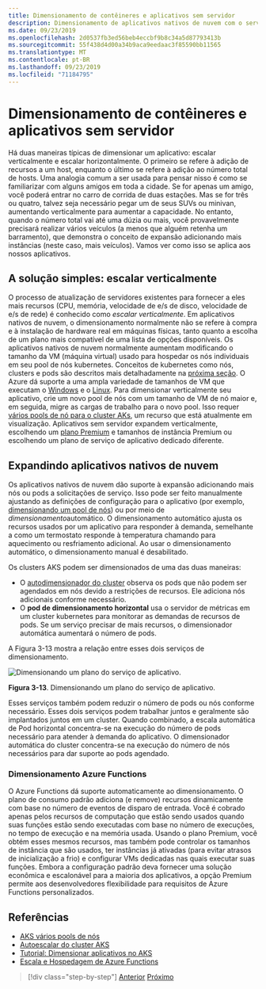 ```yaml
---
title: Dimensionamento de contêineres e aplicativos sem servidor
description: Dimensionamento de aplicativos nativos de nuvem com o serviço kubernetes do Azure para atender à demanda do usuário, aumentando os recursos individuais da máquina ou aumentando o número de computadores em um cluster de aplicativos.
ms.date: 09/23/2019
ms.openlocfilehash: 2d0537fb3ed56beb4eccbf9b8c34a5d87793413b
ms.sourcegitcommit: 55f438d4d00a34b9aca9eedaac3f85590bb11565
ms.translationtype: MT
ms.contentlocale: pt-BR
ms.lasthandoff: 09/23/2019
ms.locfileid: "71184795"
---
```

# <a name="scaling-containers-and-serverless-applications"></a>Dimensionamento de contêineres e aplicativos sem servidor

Há duas maneiras típicas de dimensionar um aplicativo: escalar verticalmente e escalar horizontalmente. O primeiro se refere à adição de recursos a um host, enquanto o último se refere à adição ao número total de hosts. Uma analogia comum a ser usada para pensar nisso é como se familiarizar com alguns amigos em toda a cidade. Se for apenas um amigo, você poderá entrar no carro de corrida de duas estações. Mas se for três ou quatro, talvez seja necessário pegar um de seus SUVs ou minivan, aumentando verticalmente para aumentar a capacidade. No entanto, quando o número total vai até uma dúzia ou mais, você provavelmente precisará realizar vários veículos (a menos que alguém retenha um barramento), que demonstra o conceito de expansão adicionando mais instâncias (neste caso, mais veículos). Vamos ver como isso se aplica aos nossos aplicativos.

## <a name="the-simple-solution-scaling-up"></a>A solução simples: escalar verticalmente

O processo de atualização de servidores existentes para fornecer a eles mais recursos (CPU, memória, velocidade de e/s de disco, velocidade de e/s de rede) é conhecido como *escalar verticalmente*. Em aplicativos nativos de nuvem, o dimensionamento normalmente não se refere à compra e à instalação de hardware real em máquinas físicas, tanto quanto a escolha de um plano mais compatível de uma lista de opções disponíveis. Os aplicativos nativos de nuvem normalmente aumentam modificando o tamanho da VM (máquina virtual) usado para hospedar os nós individuais em seu pool de nós kubernetes. Conceitos de kubernetes como nós, clusters e pods são descritos mais detalhadamente na [próxima seção](leverage-containers-orchestrators.md). O Azure dá suporte a uma ampla variedade de tamanhos de VM que executam o [Windows](https://docs.microsoft.com/azure/virtual-machines/windows/sizes?toc=%2fazure%2fvirtual-machines%2fwindows%2ftoc.json) e o [Linux](https://docs.microsoft.com/azure/virtual-machines/linux/sizes). Para dimensionar verticalmente seu aplicativo, crie um novo pool de nós com um tamanho de VM de nó maior e, em seguida, migre as cargas de trabalho para o novo pool. Isso requer [vários pools de nó para o cluster AKs](https://docs.microsoft.com/azure/aks/use-multiple-node-pools), um recurso que está atualmente em visualização. Aplicativos sem servidor expandem verticalmente, escolhendo um [plano Premium](https://docs.microsoft.com/azure/azure-functions/functions-scale) e tamanhos de instância Premium ou escolhendo um plano de serviço de aplicativo dedicado diferente.

## <a name="scaling-out-cloud-native-apps"></a>Expandindo aplicativos nativos de nuvem

Os aplicativos nativos de nuvem dão suporte à expansão adicionando mais nós ou pods a solicitações de serviço. Isso pode ser feito manualmente ajustando as definições de configuração para o aplicativo (por exemplo, [dimensionando um pool de nós](https://docs.microsoft.com/azure/aks/use-multiple-node-pools#scale-a-node-pool-manually)) ou por meio de *dimensionamento*automático. O dimensionamento automático ajusta os recursos usados por um aplicativo para responder à demanda, semelhante a como um termostato responde à temperatura chamando para aquecimento ou resfriamento adicional. Ao usar o dimensionamento automático, o dimensionamento manual é desabilitado.

Os clusters AKS podem ser dimensionados de uma das duas maneiras:

- O [autodimensionador do cluster](https://docs.microsoft.com/azure/aks/cluster-autoscaler) observa os pods que não podem ser agendados em nós devido a restrições de recursos. Ele adiciona nós adicionais conforme necessário.
- O **pod de dimensionamento horizontal** usa o servidor de métricas em um cluster kubernetes para monitorar as demandas de recursos de pods. Se um serviço precisar de mais recursos, o dimensionador automática aumentará o número de pods.

A Figura 3-13 mostra a relação entre esses dois serviços de dimensionamento.

![Dimensionando um plano do serviço de aplicativo.](./media/aks-cluster-autoscaler.png)

**Figura 3-13**. Dimensionando um plano do serviço de aplicativo.

Esses serviços também podem reduzir o número de pods ou nós conforme necessário. Esses dois serviços podem trabalhar juntos e geralmente são implantados juntos em um cluster. Quando combinado, a escala automática de Pod horizontal concentra-se na execução do número de pods necessário para atender à demanda do aplicativo. O dimensionador automática do cluster concentra-se na execução do número de nós necessários para dar suporte ao pods agendado.

### <a name="scaling-azure-functions"></a>Dimensionamento Azure Functions

O Azure Functions dá suporte automaticamente ao dimensionamento. O plano de consumo padrão adiciona (e remove) recursos dinamicamente com base no número de eventos de disparo de entrada. Você é cobrado apenas pelos recursos de computação que estão sendo usados quando suas funções estão sendo executadas com base no número de execuções, no tempo de execução e na memória usada. Usando o plano Premium, você obtém esses mesmos recursos, mas também pode controlar os tamanhos de instância que são usados, ter instâncias já ativadas (para evitar atrasos de inicialização a frio) e configurar VMs dedicadas nas quais executar suas funções. Embora a configuração padrão deva fornecer uma solução econômica e escalonável para a maioria dos aplicativos, a opção Premium permite aos desenvolvedores flexibilidade para requisitos de Azure Functions personalizados.

## <a name="references"></a>Referências

- [AKS vários pools de nós](https://docs.microsoft.com/azure/aks/use-multiple-node-pools)
- [Autoescalar do cluster AKS](https://docs.microsoft.com/azure/aks/cluster-autoscaler)
- [Tutorial: Dimensionar aplicativos no AKS](https://docs.microsoft.com/azure/aks/tutorial-kubernetes-scale)
- [Escala e Hospedagem de Azure Functions](https://docs.microsoft.com/azure/azure-functions/functions-scale)

>[!div class="step-by-step"]
>[Anterior](deploy-containers-azure.md)
>[Próximo](other-deployment-options.md)
